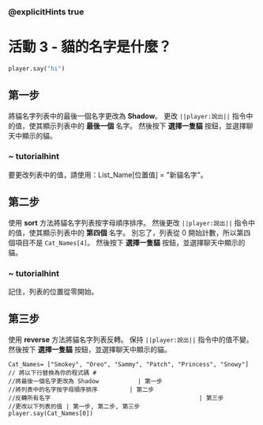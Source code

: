 ### @explicitHints true

# 活動 3 - 貓的名字是什麼？

```python
player.say("hi")
```

## 第一步
將貓名字列表中的最後一個名字更改為 **Shadow**。
更改 `||player:說出||` 指令中的值，使其顯示列表中的 **最後一個** 名字。
然後按下 **選擇一隻貓** 按鈕，並選擇聊天中顯示的貓。
### ~ tutorialhint 
要更改列表中的值，請使用：List_Name[位置值] = "新貓名字"。

## 第二步
使用 **sort** 方法將貓名字列表按字母順序排序。
然後更改 `||player:說出||` 指令中的值，使其顯示列表中的 **第四個** 名字。
別忘了，列表從 0 開始計數，所以第四個項目不是 `Cat_Names[4]`。
然後按下 **選擇一隻貓** 按鈕，並選擇聊天中顯示的貓。
### ~ tutorialhint 
記住，列表的位置從零開始。

## 第三步
使用 **reverse** 方法將貓名字列表反轉。
保持 `||player:說出||` 指令中的值不變。
然後按下 **選擇一隻貓** 按鈕，並選擇聊天中顯示的貓。

```template
Cat_Names= ["Smokey", "Oreo", "Sammy", "Patch", "Princess", "Snowy"]
// 將以下行替換為你的程式碼 #   
//將最後一個名字更改為 Shadow           | 第一步
//將列表中的名字按字母順序排序         | 第二步
//反轉所有名字                                          | 第三步 
//更改以下列表的值 | 第一步, 第二步, 第三步
player.say(Cat_Names[0])  
``` 